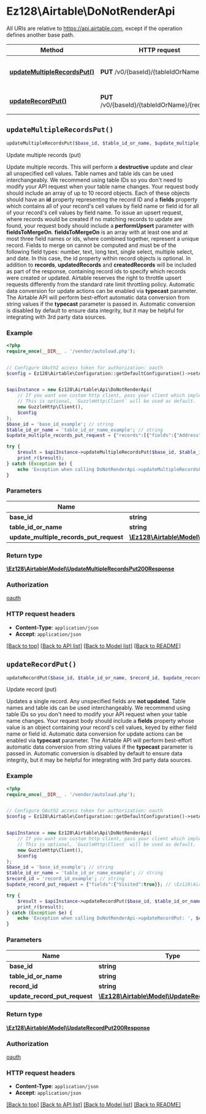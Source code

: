 # Ez128\Airtable\DoNotRenderApi

All URIs are relative to https://api.airtable.com, except if the operation defines another base path.

| Method | HTTP request | Description |
| ------------- | ------------- | ------------- |
| [**updateMultipleRecordsPut()**](DoNotRenderApi.md#updateMultipleRecordsPut) | **PUT** /v0/{baseId}/{tableIdOrName} | Update multiple records (put) |
| [**updateRecordPut()**](DoNotRenderApi.md#updateRecordPut) | **PUT** /v0/{baseId}/{tableIdOrName}/{recordId} | Update record (put) |


## `updateMultipleRecordsPut()`

```php
updateMultipleRecordsPut($base_id, $table_id_or_name, $update_multiple_records_put_request): \Ez128\Airtable\Model\UpdateMultipleRecordsPut200Response
```

Update multiple records (put)

Update multiple records. This will perform a **destructive** update and clear all unspecified cell values. Table names and table ids can be used interchangeably. We recommend using table IDs so you don't need to modify your API request when your table name changes.  Your request body should include an array of up to 10 record objects. Each of these objects should have an **id** property representing the record ID and a **fields** property which contains all of your record's cell values by field name or field id for all of your record's cell values by field name.  To issue an upsert request, where records would be created if no matching records to update are found, your request body should include a **performUpsert** parameter with **fieldsToMergeOn**. **fieldsToMergeOn** is an array with at least one and at most three field names or ids, where combined together, represent a unique record. Fields to merge on cannot be computed and must be of the following field types: number, text, long text, single select, multiple select, and date. In this case, the id property within record objects is optional. In addition to **records**, **updatedRecords** and **createdRecords** will be included as part of the response, containing record ids to specify which records were created or updated. Airtable reserves the right to throttle upsert requests differently from the standard rate limit throttling policy.  Automatic data conversion for update actions can be enabled via **typecast** parameter. The Airtable API will perform best-effort automatic data conversion from string values if the **typecast** parameter is passed in. Automatic conversion is disabled by default to ensure data integrity, but it may be helpful for integrating with 3rd party data sources.

### Example

```php
<?php
require_once(__DIR__ . '/vendor/autoload.php');


// Configure OAuth2 access token for authorization: oauth
$config = Ez128\Airtable\Configuration::getDefaultConfiguration()->setAccessToken('YOUR_ACCESS_TOKEN');


$apiInstance = new Ez128\Airtable\Api\DoNotRenderApi(
    // If you want use custom http client, pass your client which implements `GuzzleHttp\ClientInterface`.
    // This is optional, `GuzzleHttp\Client` will be used as default.
    new GuzzleHttp\Client(),
    $config
);
$base_id = 'base_id_example'; // string
$table_id_or_name = 'table_id_or_name_example'; // string
$update_multiple_records_put_request = {"records":[{"fields":{"Address":"501 Twin Peaks Blvd","Name":"Twin Peaks","Visited":true},"id":"rec560UJdUtocSouk"},{"fields":{"Address":"1 Ferry Building","Name":"Ferry Building","Visited":true},"id":"rec3lbPRG4aVqkeOQ"}]}; // \Ez128\Airtable\Model\UpdateMultipleRecordsPutRequest

try {
    $result = $apiInstance->updateMultipleRecordsPut($base_id, $table_id_or_name, $update_multiple_records_put_request);
    print_r($result);
} catch (Exception $e) {
    echo 'Exception when calling DoNotRenderApi->updateMultipleRecordsPut: ', $e->getMessage(), PHP_EOL;
}
```

### Parameters

| Name | Type | Description  | Notes |
| ------------- | ------------- | ------------- | ------------- |
| **base_id** | **string**|  | |
| **table_id_or_name** | **string**|  | |
| **update_multiple_records_put_request** | [**\Ez128\Airtable\Model\UpdateMultipleRecordsPutRequest**](../Model/UpdateMultipleRecordsPutRequest.md)|  | [optional] |

### Return type

[**\Ez128\Airtable\Model\UpdateMultipleRecordsPut200Response**](../Model/UpdateMultipleRecordsPut200Response.md)

### Authorization

[oauth](../../README.md#oauth)

### HTTP request headers

- **Content-Type**: `application/json`
- **Accept**: `application/json`

[[Back to top]](#) [[Back to API list]](../../README.md#endpoints)
[[Back to Model list]](../../README.md#models)
[[Back to README]](../../README.md)

## `updateRecordPut()`

```php
updateRecordPut($base_id, $table_id_or_name, $record_id, $update_record_put_request): \Ez128\Airtable\Model\UpdateRecordPut200Response
```

Update record (put)

Updates a single record. Any unspecified fields are **not updated**. Table names and table ids can be used interchangeably. We recommend using table IDs so you don't need to modify your API request when your table name changes.  Your request body should include a **fields** property whose value is an object containing your record's cell values, keyed by either field name or field id.  Automatic data conversion for update actions can be enabled via **typecast** parameter. The Airtable API will perform best-effort automatic data conversion from string values if the **typecast** parameter is passed in. Automatic conversion is disabled by default to ensure data integrity, but it may be helpful for integrating with 3rd party data sources.

### Example

```php
<?php
require_once(__DIR__ . '/vendor/autoload.php');


// Configure OAuth2 access token for authorization: oauth
$config = Ez128\Airtable\Configuration::getDefaultConfiguration()->setAccessToken('YOUR_ACCESS_TOKEN');


$apiInstance = new Ez128\Airtable\Api\DoNotRenderApi(
    // If you want use custom http client, pass your client which implements `GuzzleHttp\ClientInterface`.
    // This is optional, `GuzzleHttp\Client` will be used as default.
    new GuzzleHttp\Client(),
    $config
);
$base_id = 'base_id_example'; // string
$table_id_or_name = 'table_id_or_name_example'; // string
$record_id = 'record_id_example'; // string
$update_record_put_request = {"fields":{"Visited":true}}; // \Ez128\Airtable\Model\UpdateRecordPutRequest

try {
    $result = $apiInstance->updateRecordPut($base_id, $table_id_or_name, $record_id, $update_record_put_request);
    print_r($result);
} catch (Exception $e) {
    echo 'Exception when calling DoNotRenderApi->updateRecordPut: ', $e->getMessage(), PHP_EOL;
}
```

### Parameters

| Name | Type | Description  | Notes |
| ------------- | ------------- | ------------- | ------------- |
| **base_id** | **string**|  | |
| **table_id_or_name** | **string**|  | |
| **record_id** | **string**|  | |
| **update_record_put_request** | [**\Ez128\Airtable\Model\UpdateRecordPutRequest**](../Model/UpdateRecordPutRequest.md)|  | [optional] |

### Return type

[**\Ez128\Airtable\Model\UpdateRecordPut200Response**](../Model/UpdateRecordPut200Response.md)

### Authorization

[oauth](../../README.md#oauth)

### HTTP request headers

- **Content-Type**: `application/json`
- **Accept**: `application/json`

[[Back to top]](#) [[Back to API list]](../../README.md#endpoints)
[[Back to Model list]](../../README.md#models)
[[Back to README]](../../README.md)
